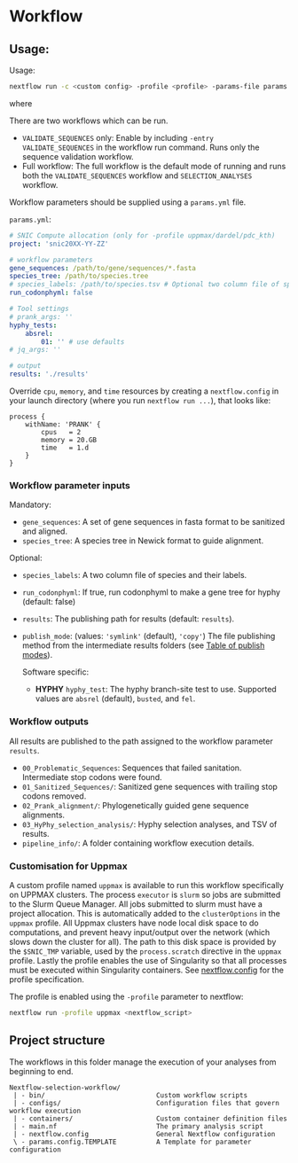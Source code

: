 # Workflow

## Usage:

Usage:
```bash
nextflow run -c <custom config> -profile <profile> -params-file params.yml <nextflow script> [ -entry VALIDATE_SEQUENCES ]
```

where 

There are two workflows which can be run.
- `VALIDATE_SEQUENCES` only: Enable by including `-entry VALIDATE_SEQUENCES` in the workflow run command. Runs only the sequence validation workflow.
- Full workflow: The full workflow is the default mode of running and runs both the `VALIDATE_SEQUENCES` workflow and `SELECTION_ANALYSES` workflow.

Workflow parameters should be supplied using a `params.yml` file. 

`params.yml`:
```yml
# SNIC Compute allocation (only for -profile uppmax/dardel/pdc_kth)
project: 'snic20XX-YY-ZZ'

# workflow parameters
gene_sequences: /path/to/gene/sequences/*.fasta
species_tree: /path/to/species.tree
# species_labels: /path/to/species.tsv # Optional two column file of species and their labels
run_codonphyml: false

# Tool settings
# prank_args: ''
hyphy_tests:
    absrel:
        01: '' # use defaults
# jq_args: ''

# output
results: './results'
```

Override `cpu`, `memory`, and `time` resources by creating a `nextflow.config` in your
launch directory (where you run `nextflow run ...`), that looks like:
```nextflow
process {
    withName: 'PRANK' {
        cpus   = 2
        memory = 20.GB
        time   = 1.d
    }
}
```

### Workflow parameter inputs

Mandatory:

- `gene_sequences`: A set of gene sequences in fasta format to be sanitized and aligned.
- `species_tree`: A species tree in Newick format to guide alignment.

Optional:

- `species_labels`: A two column file of species and their labels.
- `run_codonphyml`: If true, run codonphyml to make a gene tree for hyphy (default: false) 
- `results`: The publishing path for results (default: `results`).
- `publish_mode`: (values: `'symlink'` (default), `'copy'`) The file
publishing method from the intermediate results folders
(see [Table of publish modes](https://www.nextflow.io/docs/latest/process.html#publishdir)).

    Software specific:
    - **HYPHY** `hyphy_test`: The hyphy branch-site test to use.
    Supported values are `absrel` (default), `busted`, and `fel`.

### Workflow outputs

All results are published to the path assigned to the workflow parameter `results`.

- `00_Problematic_Sequences`: Sequences that failed sanitation. Intermediate stop codons were found.
- `01_Sanitized_Sequences/`: Sanitized gene sequences with trailing stop
codons removed.
- `02_Prank_alignment/`: Phylogenetically guided gene sequence alignments.
- `03_HyPhy_selection_analysis/`: Hyphy selection analyses, and TSV of results.
- `pipeline_info/`: A folder containing workflow execution details.

### Customisation for Uppmax

A custom profile named `uppmax` is available to run this workflow specifically
on UPPMAX clusters. The process `executor` is `slurm` so jobs are
submitted to the Slurm Queue Manager. All jobs submitted to slurm
must have a project allocation. This is automatically added to the `clusterOptions`
in the `uppmax` profile. All Uppmax clusters have node local disk space to do
computations, and prevent heavy input/output over the network (which
slows down the cluster for all).
The path to this disk space is provided by the `$SNIC_TMP` variable, used by
the `process.scratch` directive in the `uppmax` profile. Lastly
the profile enables the use of Singularity so that all processes must be
executed within Singularity containers. See [nextflow.config](nextflow.config)
for the profile specification.

The profile is enabled using the `-profile` parameter to nextflow:
```bash
nextflow run -profile uppmax <nextflow_script>
```

## Project structure

The workflows in this folder manage the execution of your analyses
from beginning to end.

```
Nextflow-selection-workflow/
 | - bin/                            Custom workflow scripts
 | - configs/                        Configuration files that govern workflow execution
 | - containers/                     Custom container definition files
 | - main.nf                         The primary analysis script
 | - nextflow.config                 General Nextflow configuration
 \ - params.config.TEMPLATE          A Template for parameter configuration
```
